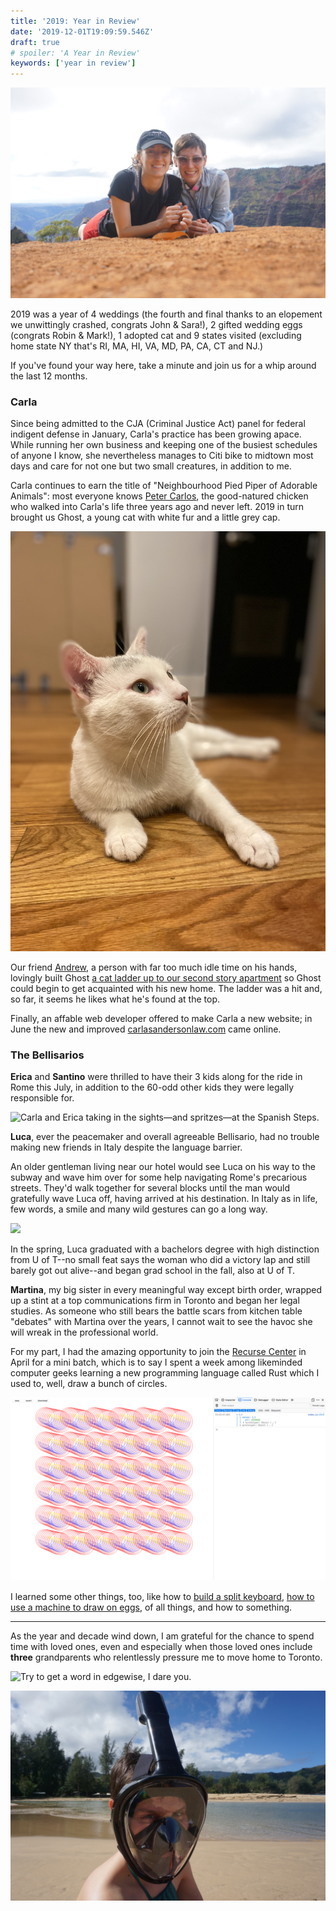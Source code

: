 ```yaml
---
title: '2019: Year in Review'
date: '2019-12-01T19:09:59.546Z'
draft: true
# spoiler: 'A Year in Review'
keywords: ['year in review']
---
```


![Taking a hike around the "Grand Canyon of the Pacific" in Waimea Canyon State Park, Kaua'i (Feb '19).](carlAless1.jpg)

2019 was a year of 4 weddings (the fourth and final thanks to an elopement we unwittingly crashed, congrats John & Sara!), 2 gifted wedding eggs (congrats Robin & Mark!), 1 adopted cat and 9 states visited (excluding home state NY that's RI, MA, HI, VA, MD, PA, CA, CT and NJ.)

If you've found your way here, take a minute and join us for a whip around the last 12 months.

### Carla

Since being admitted to the CJA (Criminal Justice Act) panel for federal indigent defense in January, Carla's practice has been growing apace. While running her own business and keeping one of the busiest schedules of anyone I know, she nevertheless manages to Citi bike to midtown most days and care for not one but two small creatures, in addition to me.

Carla continues to earn the title of "Neighbourhood Pied Piper of Adorable Animals": most everyone knows [Peter Carlos](https://twitter.com/alessbell/status/1174662627093602306), the good-natured chicken who walked into Carla's life three years ago and never left. 2019 in turn brought us Ghost, a young cat with white fur and a little grey cap.

![Our equal parts sweet and mischievous cat, Ghost.](ghost.jpg)

Our friend [Andrew](https://law-mf.com/), a person with far too much idle time on his hands, lovingly built Ghost [a cat ladder up to our second story apartment](https://twitter.com/alessbell/status/1186300433633075201) so Ghost could begin to get acquainted with his new home. The ladder was a hit and, so far, it seems he likes what he's found at the top.

Finally, an affable web developer offered to make Carla a new website; in June the new and improved [carlasandersonlaw.com](https://carlasandersonlaw.com) came online.

### The Bellisarios

**Erica** and **Santino** were thrilled to have their 3 kids along for the ride in Rome this July, in addition to the 60-odd other kids they were legally responsible for.

![Carla and Erica taking in the sights—and spritzes—at the Spanish Steps.](ericaCarl1.jpg)

**Luca**, ever the peacemaker and overall agreeable Bellisario, had no trouble making new friends in Italy despite the language barrier.

An older gentleman living near our hotel would see Luca on his way to the subway and wave him over for some help navigating Rome's precarious streets. They'd walk together for several blocks until the man would gratefully wave Luca off, having arrived at his destination. In Italy as in life, few words, a smile and many wild gestures can go a long way.

![](luca1.jpg)

In the spring, Luca graduated with a bachelors degree with high distinction from U of T--no small feat says the woman who did a victory lap and still barely got out alive--and began grad school in the fall, also at U of T.

**Martina**, my big sister in every meaningful way except birth order, wrapped up a stint at a top communications firm in Toronto and began her legal studies. As someone who still bears the battle scars from kitchen table "debates" with Martina over the years, I cannot wait to see the havoc she will wreak in the professional world.

For my part, I had the amazing opportunity to join the [Recurse Center](https://recurse.com) in April for a mini batch, which is to say I spent a week among likeminded computer geeks learning a new programming language called Rust which I used to, well, draw a bunch of circles.

![](circles.png)

I learned some other things, too, like how to [build a split keyboard](https://twitter.com/alessbell/status/1122223104451928064), [how to use a machine to draw on eggs](https://twitter.com/alessbell/status/1155525840882536451), of all things, and how to something.

---

As the year and decade wind down, I am grateful for the chance to spend time with loved ones, even and especially when those loved ones include **three** grandparents who relentlessly pressure me to move home to Toronto.

![Try to get a word in edgewise, I dare you.](theNonnas.jpg)

![BYO Snorkel](carl1.jpg)
